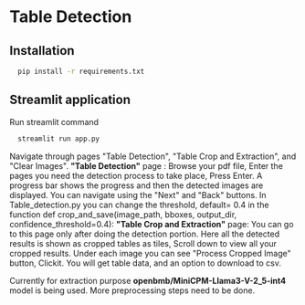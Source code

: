 # Table Detection

## Installation
```sh
  pip install -r requirements.txt
```
## Streamlit application
Run streamlit command
```sh
  streamlit run app.py
```
Navigate through pages "Table Detection", "Table Crop and Extraction", and "Clear Images".
__"Table Detection"__ page : Browse your pdf file, Enter the pages you need the detection process to take place, Press Enter.
A progress bar shows the progress and then the detected images are displayed. You can navigate using the "Next" and "Back" buttons.
In Table_detection.py you can change the threshold, default= 0.4 in the function def crop_and_save(image_path, bboxes, output_dir, confidence_threshold=0.4):
__"Table Crop and Extraction"__ page: You can go to this page only after doing the detection portion. Here all the detected results is shown as cropped tables as tiles, Scroll down to view all your cropped results. Under each image you can see "Process Cropped Image" button, Clickit. You will get table data, and an option to download to csv.

Currently for extraction purpose __openbmb/MiniCPM-Llama3-V-2_5-int4__ model is being used.
More preprocessing steps need to be done.


